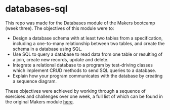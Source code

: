 # databases-sql

This repo was made for the Databases module of the Makers bootcamp (week three). The objectives of this module were to:

- Design a database schema with at least two tables from a specification, including a one-to-many relationship between two tables, and create the schema in a database using SQL.
- Use SQL to query a database to read data from one table or resulting of a join, create new records, update and delete.
- Integrate a relational database to a program by test-driving classes which implement CRUD methods to send SQL queries to a database.
- Explain how your program communicates with the database by creating a sequence diagram.

These objectives were achieved by working through a sequence of exercises and challenges over one week, a full list of which can be found in the original Makers module [here](https://github.com/makersacademy/databases).
